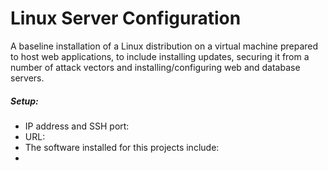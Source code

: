 # Linux Server Configuration
A baseline installation of a Linux distribution on a virtual machine prepared to host web applications, to include installing updates, securing it from a number of attack vectors and installing/configuring web and database servers.



##### Setup:
  - IP address and SSH port:
  - URL:
  - The software installed for this projects include:
  -
